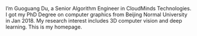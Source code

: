 I’m Guoguang Du, a Senior Algorithm Engineer in CloudMinds Technologies. I got my PhD Degree on computer graphics from Beijing Normal University in Jan 2018. My research interest includes 3D computer vision and deep learning. This is my homepage.
